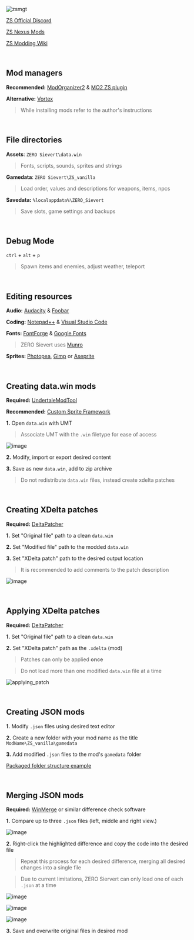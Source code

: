 ![zsmgt](https://github.com/ssjshields/zs-modding/assets/88489119/6847cf3f-c52e-4c5b-8f00-13f2532847eb)

[ZS Official Discord](https://discord.gg/sievert)

[ZS Nexus Mods](https://www.nexusmods.com/zerosievert)

[ZS Modding Wiki](https://zero-sievert.fandom.com/wiki/Modding)

&nbsp;

## Mod managers

**Recommended:** [ModOrganizer2](https://github.com/ModOrganizer2/modorganizer) & [MO2 ZS plugin](https://www.nexusmods.com/site/mods/617?tab=description)

**Alternative:** [Vortex](https://www.nexusmods.com/about/vortex/)

> While installing mods refer to the author's instructions

&nbsp;

## File directories
**Assets**: `ZERO Sievert\data.win`
> Fonts, scripts, sounds, sprites and strings

**Gamedata**: `ZERO Sievert\ZS_vanilla`
> Load order, values and descriptions for weapons, items, npcs

**Savedata:** `%localappdata%\ZERO_Sievert`
> Save slots, game settings and backups

&nbsp;

## Debug Mode
`ctrl` + `alt` + `p`
> Spawn items and enemies, adjust weather, teleport

&nbsp;

## Editing resources
**Audio:** [Audacity](https://www.audacityteam.org/) & [Foobar](https://www.foobar2000.org/)

**Coding:** [Notepad++](https://notepad-plus-plus.org/) & [Visual Studio Code](https://code.visualstudio.com/)

**Fonts:** [FontForge](https://fontforge.org/en-US/) & [Google Fonts](https://fonts.google.com/)
> ZERO Sievert uses [Munro](https://www.fontspace.com/munro-font-f14903)

**Sprites:** [Photopea](https://www.photopea.com/), [Gimp](https://www.gimp.org/) or [Aseprite](https://www.aseprite.org)

&nbsp;

## Creating data.win mods
**Required:** [UndertaleModTool](https://github.com/krzys-h/UndertaleModTool)

**Recommended:** [Custom Sprite Framework](https://www.nexusmods.com/zerosievert/mods/16)

**1.** Open `data.win` with UMT

> Associate UMT with the `.win` filetype for ease of access

![image](https://github.com/ssjshields/zs-modding/assets/88489119/23ac2745-d6b6-4147-992b-25479d6e88a0)

**2.** Modify, import or export desired content

**3.** Save as new `data.win`, add to zip archive

> Do not redistribute `data.win` files, instead create xdelta patches

&nbsp;

## Creating XDelta patches
**Required:** [DeltaPatcher](https://github.com/marco-calautti/DeltaPatcher)

**1.** Set "Original file" path to a clean `data.win`

**2.** Set "Modified file" path to the modded `data.win` 

**3.** Set "XDelta patch" path to the desired output location

> It is recommended to add comments to the patch description

![image](https://github.com/ssjshields/zs-modding/assets/88489119/afd07b1b-b683-4fa0-ac5c-f3d1d11ac6b6)

&nbsp;

## Applying XDelta patches
**Required:** [DeltaPatcher](https://github.com/marco-calautti/DeltaPatcher)

**1.** Set "Original file" path to a clean `data.win`

**2.** Set "XDelta patch" path as the `.xdelta` (mod)

> Patches can only be applied **once**

> Do not load more than one modified `data.win` file at a time

![applying_patch](https://github.com/ssjshields/zs-modding/assets/88489119/fb2caeb1-7b3f-4f6b-9fe8-a3a61809c997)

&nbsp;

## Creating JSON mods
**1.** Modify `.json` files using desired text editor

**2.** Create a new folder with your mod name as the title `ModName\ZS_vanilla\gamedata`

**3.** Add modified `.json` files to the mod's `gamedata` folder

[Packaged folder structure example](https://github.com/ssjshields/zs-modding/blob/main/example_json_mod.zip)

&nbsp;

## Merging JSON mods
**Required:** [WinMerge](https://winmerge.org/?lang=en) or similar difference check software

**1.** Compare up to three `.json` files (left, middle and right view.)

![image](https://github.com/ssjshields/zs-modding/assets/88489119/cc9311f2-f755-4472-94ae-1825df1c0501)

**2.** Right-click the highlighted difference and copy the code into the desired file

> Repeat this process for each desired difference, merging all desired changes into a single file

> Due to current limitations, ZERO Siervert can only load one of each `.json` at a time

![image](https://github.com/ssjshields/zs-modding/assets/88489119/dec67afc-b4cd-4b01-b624-8ed98610b8f2)

![image](https://github.com/ssjshields/zs-modding/assets/88489119/d4149992-81d1-4f0d-be76-7518cb51f48f)

![image](https://github.com/ssjshields/zs-modding/assets/88489119/2e86bbb9-8c27-4762-8601-ff77dfb5b05e)

**3.** Save and overwrite original files in desired mod

